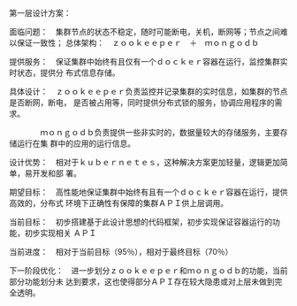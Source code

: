 第一层设计方案：   

面临问题：　集群节点的状态不稳定，随时可能断电，关机，断网等；节点之间难以保证一致性；	  总体架构：　ｚｏｏｋｅｅｐｅｒ　＋　ｍｏｎｇｏｄｂ

提供服务：　保证集群中始终有且仅有一个ｄｏｃｋｅｒ容器在运行，监控集群实时状态，提供分		       布式信息存储。

具体设计：　ｚｏｏｋｅｅｐｅｒ负责监控并记录集群的实时信息，如集群的节点是否断网，断电，		       是否被占用等，同时提供分布式锁的服务，协调应用程序的需求。

​        　　　　ｍｏｎｇｏｄｂ负责提供一些非实时的，数据量较大的存储服务，主要存储运行在集			群中的应用的运行信息。　

设计优势：　相对于ｋｕｂｅｒｎｅｔｅｓ，这种解决方案更加轻量，逻辑更加简单，易开发和部		       署。

期望目标：　高性能地保证集群中始终有且有一个ｄｏｃｋｅｒ容器在运行，提供高效的，分布式		       环境下正确性有保障的集群ＡＰＩ供上层调用。

当前目标：　初步搭建基于此设计思想的代码框架，初步实现保证容器运行的功能，初步实现相关		      ＡＰＩ

当前进度：　相对于当前目标（95％），相对于最终目标（70％）

下一阶段优化：　进一步划分ｚｏｏｋｅｅｐｅｒ和ｍｏｎｇｏｄｂ的功能，当前部分功能划分未			       达到要求，这也使得部分ＡＰＩ存在较大隐患或对上层未做到完全透明。
